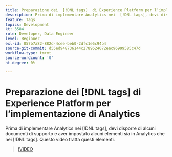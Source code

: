 ```yaml
---
title: Preparazione dei  [!DNL tags]  di Experience Platform per l’implementazione di Analytics
description: Prima di implementare Analytics nei  [!DNL tags], devi disporre di alcuni documenti di supporto e aver impostato alcuni elementi sia in Analytics che nei  [!DNL tags]. Questo video tratta questi elementi.
feature: Tags
topics: Development
kt: 3584
role: Developer, Data Engineer
level: Beginner
exl-id: 057b7a82-882d-4cee-beb0-2dfc1e6c94b4
source-git-commit: d55ed948736144c2789624072eac96999585c47d
workflow-type: tm+mt
source-wordcount: '0'
ht-degree: 0%

---
```


# Preparazione dei [!DNL tags] di Experience Platform per l’implementazione di Analytics

Prima di implementare Analytics nei [!DNL tags], devi disporre di alcuni documenti di supporto e aver impostato alcuni elementi sia in Analytics che nei [!DNL tags]. Questo video tratta questi elementi.

>[!VIDEO](https://video.tv.adobe.com/v/28752/?quality=12&learn=on)

